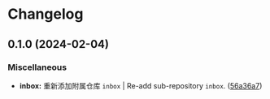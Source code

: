 # Changelog

## 0.1.0 (2024-02-04)


### Miscellaneous

* **inbox:** 重新添加附属仓库 `inbox` | Re-add sub-repository `inbox`. ([56a36a7](https://github.com/Zuoqiu-Yingyi/siyuan-plugin-inbox/commit/56a36a7812c617f5ba12da00f5dff946e25c6971))
